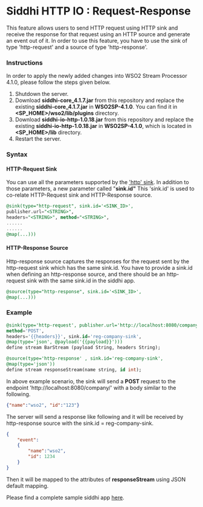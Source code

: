 

# Siddhi HTTP IO : Request-Response

This feature allows users to send HTTP request using HTTP sink and receive the response for that request using an HTTP source and generate an event out of it.
In order to use this feature, you have to use the sink of type 'http-request' and a source of type 'http-response'.

### Instructions
In order to apply the newly added changes into WSO2 Stream Processor 4.1.0, please follow the steps given below.
 1. Shutdown  the server.
 2.  Download **siddhi-core_4.1.7.jar** from this repository and replace the existing **siddhi-core_4.1.7.jar** in **WSO2SP-4.1.0**.  You can find it in **<SP_HOME>/wso2/lib/plugins** directory.
 3. Download **siddhi-io-http-1.0.18.jar** from this repository and replace the existing **siddhi-io-http-1.0.18.jar** in **WSO2SP-4.1.0**, which is located in **<SP_HOME>/lib** directory.
 4. Restart the server.

### Syntax

#### HTTP-Request Sink
You can use all the parameters supported by the ['http' sink](https://wso2-extensions.github.io/siddhi-io-http/api/1.0.18/#http-sink).
In addition to those parameters, a new parameter called "**sink.id"**
This 'sink.id' is used to co-relate HTTP-Request sink and HTTP-Response source.
```sql
@sink(type="http-request", sink.id='<SINK_ID>', 
publisher.url="<STRING>", 
headers="<STRING>", method="<STRING>", 
......
......
@map(...)))
```

#### HTTP-Response Source
Http-response source captures the responses for the request sent by the http-request sink which has the same sink.id.
You have to provide a sink.id when defining an http-response source, and there should be an http-request sink  with the same sink.id in the siddhi app.

```sql
@source(type="http-response", sink.id='<SINK_ID>', 
@map(...)))
```

### Example

```sql
@sink(type='http-request', publisher.url='http://localhost:8080/company/',
method='POST', 
headers='{{headers}}', sink.id='reg-company-sink',
@map(type='json', @payload('{{payload}}')))
define stream BarStream (payload String, headers String);

@source(type='http-response' , sink.id='reg-company-sink',
@map(type='json')) 
define stream responseStream(name string, id int);
```

In above example scenario,  the sink will send a **POST** request to the endpoint 'http://localhost:8080/company/' with a body similar to the following.
```json
{"name":"wso2", "id":"123"}
```

The server will send a response like following and it will be received by http-response source with the sink.id =  reg-company-sink.
```json
{
	"event":
	{
		"name":"wso2", 
		"id": 1234
	}
}
```

Then it will be mapped to the attributes of **responseStream** using JSON default mapping.

Please find a complete sample siddhi app [here](https://github.com/minudika/shared-resources/blob/request-response/RequestResponseSample.siddhi).


